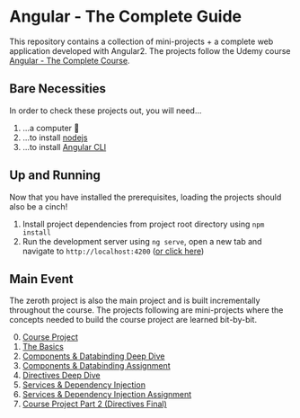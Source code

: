 # Angular - The Complete Guide
This repository contains a collection of mini-projects + a complete web application developed with Angular2.
The projects follow the Udemy course [Angular - The Complete Course](https://www.udemy.com/course/the-complete-guide-to-angular-2/).

## Bare Necessities
In order to check these projects out, you will need...
1. ...a computer 🥁
2. ...to install [nodejs](https://nodejs.org)
3. ...to install [Angular CLI](https://angular.io/guide/setup-local)

## Up and Running
Now that you have installed the prerequisites, loading the projects should also be a cinch!
1. Install project dependencies from project root directory using `npm install`
2. Run the development server using `ng serve`, open a new tab and navigate to `http://localhost:4200` (<a href="http://localhost:4200" target="_blank">or click here</a>)

## Main Event
The zeroth project is also the main project and is built incrementally throughout the course. The projects following are mini-projects
where the concepts needed to build the course project are learned bit-by-bit.

0. [Course Project](https://github.com/jerelhenderson/angular-the_complete_guide/tree/master/00_course-project)
1. [The Basics](https://github.com/jerelhenderson/angular-the_complete_guide/tree/master/01_thebasics-start)
2. [Components & Databinding Deep Dive](https://github.com/jerelhenderson/angular-the_complete_guide/tree/master/02_cmp-databinding-start)
3. [Components & Databinding Assignment](https://github.com/jerelhenderson/angular-the_complete_guide/tree/master/03_cmp-databinding-assignment-start)
4. [Directives Deep Dive](https://github.com/jerelhenderson/angular-the_complete_guide/tree/master/04_directives-start)
5. [Services & Dependency Injection](https://github.com/jerelhenderson/angular-the_complete_guide/tree/master/05_services-start)
6. [Services & Dependency Injection Assignment](https://github.com/jerelhenderson/angular-the_complete_guide/tree/master/06_services-assignment-start)
7. [Course Project Part 2 (Directives Final)](https://github.com/jerelhenderson/angular-the_complete_guide/tree/master/00_course-project-p2_directives-final)